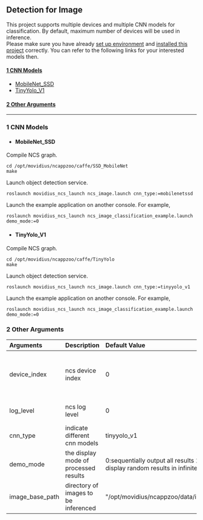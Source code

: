 ## Detection for Image
This project supports multiple devices and multiple CNN models for classification. By default, maximum number of devices will be used in inference. <br>
Please make sure you have already [set up environment](https://github.com/intel/ros_intel_movidius_ncs/tree/master#3-environment-setup) and [installed this project](https://github.com/intel/ros_intel_movidius_ncs/tree/master#4-building-and-installation) correctly. You can refer to the following links for your interested models then.
#### [1 CNN Models](#1-cnn-models-1)
* [MobileNet_SSD](#mobilenet_ssd)
* [TinyYolo_V1](#tinyyolo_v1)
#### [2 Other Arguments](#2-other-arguments-1)
----------------------------------

### 1 CNN Models
* #### MobileNet_SSD
Compile NCS graph.
```Shell
cd /opt/movidius/ncappzoo/caffe/SSD_MobileNet
make
```
Launch object detection service.
```Shell
roslaunch movidius_ncs_launch ncs_image.launch cnn_type:=mobilenetssd
```
Launch the example application on another console. For example,
```Shell
roslaunch movidius_ncs_launch ncs_image_classification_example.launch demo_mode:=0
```
* #### TinyYolo_V1
Compile NCS graph.
```Shell
cd /opt/movidius/ncappzoo/caffe/TinyYolo
make
```
Launch object detection service.
```Shell
roslaunch movidius_ncs_launch ncs_image.launch cnn_type:=tinyyolo_v1
```
Launch the example application on another console. For example,
```Shell
roslaunch movidius_ncs_launch ncs_image_classification_example.launch demo_mode:=0
```
### 2 Other Arguments
|Arguments|Description|Default Value|Valid Values|
|:-|:-|:-|:-|
|device_index|ncs device index|0|0~N-1(N is the maximum number of inserted NCS devices)|
|log_level|ncs log level|0|0:Nothing / 1:Errors / 2:Verbose|
|cnn_type|indicate different cnn models|tinyyolo_v1|tinyyolo_v1 / mobilenetssd|
|demo_mode|the display mode of processed results|0:sequentially output all results 1: display random results in infinite loop|0, 1|
|image_base_path|directory of images to be inferenced|"/opt/movidius/ncappzoo/data/images/"||
